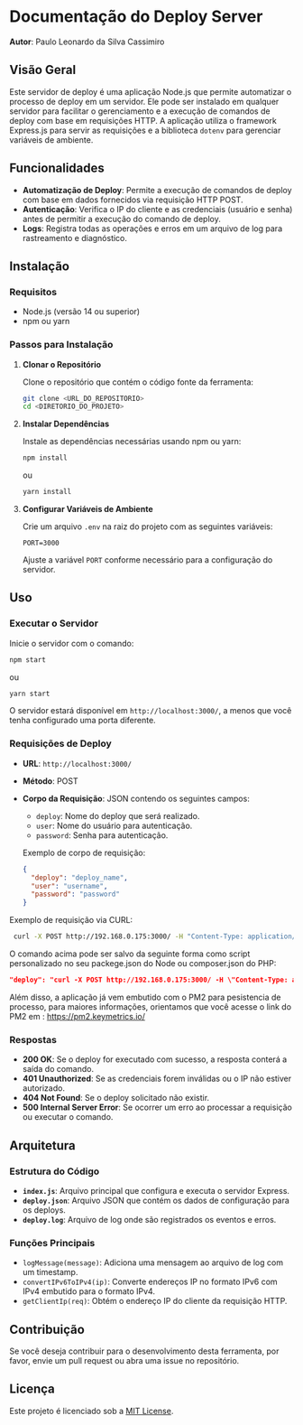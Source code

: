 # Documentação do Deploy Server 

**Autor**: Paulo Leonardo da Silva Cassimiro

## Visão Geral

Este servidor de deploy é uma aplicação Node.js que permite automatizar o processo de deploy em um servidor. Ele pode ser instalado em qualquer servidor para facilitar o gerenciamento e a execução de comandos de deploy com base em requisições HTTP. A aplicação utiliza o framework Express.js para servir as requisições e a biblioteca `dotenv` para gerenciar variáveis de ambiente.

## Funcionalidades

- **Automatização de Deploy**: Permite a execução de comandos de deploy com base em dados fornecidos via requisição HTTP POST.
- **Autenticação**: Verifica o IP do cliente e as credenciais (usuário e senha) antes de permitir a execução do comando de deploy.
- **Logs**: Registra todas as operações e erros em um arquivo de log para rastreamento e diagnóstico.

## Instalação

### Requisitos

- Node.js (versão 14 ou superior)
- npm ou yarn

### Passos para Instalação

1. **Clonar o Repositório**

   Clone o repositório que contém o código fonte da ferramenta:

   ```bash
   git clone <URL_DO_REPOSITORIO>
   cd <DIRETORIO_DO_PROJETO>
   ```

2. **Instalar Dependências**

   Instale as dependências necessárias usando npm ou yarn:

   ```bash
   npm install
   ```

   ou

   ```bash
   yarn install
   ```

3. **Configurar Variáveis de Ambiente**

   Crie um arquivo `.env` na raiz do projeto com as seguintes variáveis:

   ```env
   PORT=3000
   ```

   Ajuste a variável `PORT` conforme necessário para a configuração do servidor.

## Uso

### Executar o Servidor

Inicie o servidor com o comando:

```bash
npm start
```

ou

```bash
yarn start
```

O servidor estará disponível em `http://localhost:3000/`, a menos que você tenha configurado uma porta diferente.

### Requisições de Deploy

- **URL**: `http://localhost:3000/`
- **Método**: POST
- **Corpo da Requisição**: JSON contendo os seguintes campos:
  - `deploy`: Nome do deploy que será realizado.
  - `user`: Nome do usuário para autenticação.
  - `password`: Senha para autenticação.

  Exemplo de corpo de requisição:

  ```json
  {
    "deploy": "deploy_name",
    "user": "username",
    "password": "password"
  }
  ```
 Exemplo de requisição via CURL:
 
 ```bash
  curl -X POST http://192.168.0.175:3000/ -H "Content-Type: application/json" -d "{\"user\": \"paulo\",\"password\": \"123456\",\"deploy\": \"teste\"}"
```

 O comando acima pode ser salvo da seguinte forma como script personalizado no seu packege.json do Node ou composer.json do PHP:
  ```json
"deploy": "curl -X POST http://192.168.0.175:3000/ -H \"Content-Type: application/json\" -d \"{\\\"user\\\": \\\"paulo\\\", \\\"password\\\": \\\"123456\\\", \\\"deploy\\\": \\\"teste\\\"}\""
 ```

Além disso, a aplicação já vem embutido com o PM2 para pesistencia de processo, para maiores informações, orientamos que você acesse o link do PM2 em : https://pm2.keymetrics.io/

### Respostas

- **200 OK**: Se o deploy for executado com sucesso, a resposta conterá a saída do comando.
- **401 Unauthorized**: Se as credenciais forem inválidas ou o IP não estiver autorizado.
- **404 Not Found**: Se o deploy solicitado não existir.
- **500 Internal Server Error**: Se ocorrer um erro ao processar a requisição ou executar o comando.

## Arquitetura

### Estrutura do Código

- **`index.js`**: Arquivo principal que configura e executa o servidor Express.
- **`deploy.json`**: Arquivo JSON que contém os dados de configuração para os deploys.
- **`deploy.log`**: Arquivo de log onde são registrados os eventos e erros.

### Funções Principais

- `logMessage(message)`: Adiciona uma mensagem ao arquivo de log com um timestamp.
- `convertIPv6ToIPv4(ip)`: Converte endereços IP no formato IPv6 com IPv4 embutido para o formato IPv4.
- `getClientIp(req)`: Obtém o endereço IP do cliente da requisição HTTP.

## Contribuição

Se você deseja contribuir para o desenvolvimento desta ferramenta, por favor, envie um pull request ou abra uma issue no repositório.

## Licença

Este projeto é licenciado sob a [MIT License](LICENSE).
